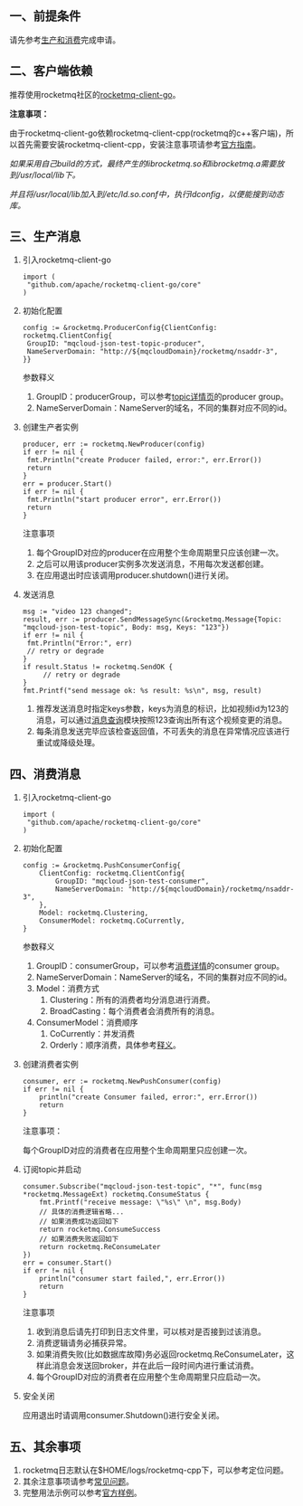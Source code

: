 ## 一、<span id="apply">前提条件</span>

请先参考[生产和消费](produceAndConsume)完成申请。

## 二、<span id="client">客户端依赖</span>

推荐使用rocketmq社区的[rocketmq-client-go](https://github.com/apache/rocketmq-client-go)。

**注意事项：**

由于rocketmq-client-go依赖rocketmq-client-cpp(rocketmq的c++客户端)，所以首先需要安装rocketmq-client-cpp，安装注意事项请参考[官方指南](https://github.com/apache/rocketmq-client-cpp)。

*如果采用自己build的方式，最终产生的librocketmq.so和librocketmq.a需要放到/usr/local/lib下。*

*并且将/usr/local/lib加入到/etc/ld.so.conf中，执行ldconfig，以便能搜到动态库。* 

## 三、<span id="produce">生产消息</span>

1. 引入rocketmq-client-go

   ```
   import (
   	"github.com/apache/rocketmq-client-go/core"
   )
   ```

2. 初始化配置

   ```
   config := &rocketmq.ProducerConfig{ClientConfig: rocketmq.ClientConfig{
   	GroupID: "mqcloud-json-test-topic-producer",
   	NameServerDomain: "http://${mqcloudDomain}/rocketmq/nsaddr-3",
   }}
   ```

   参数释义

   1. GroupID：producerGroup，可以参考[topic详情页](topic#detail)的producer group。
   2. NameServerDomain：NameServer的域名，不同的集群对应不同的id。

3. 创建生产者实例

   ```
   producer, err := rocketmq.NewProducer(config)
   if err != nil {
   	fmt.Println("create Producer failed, error:", err.Error())
   	return
   }
   err = producer.Start()
   if err != nil {
   	fmt.Println("start producer error", err.Error())
   	return
   }
   ```

   注意事项

   1. 每个GroupID对应的producer在应用整个生命周期里只应该创建一次。
   2. 之后可以用该producer实例多次发送消息，不用每次发送都创建。
   3. 在应用退出时应该调用producer.shutdown()进行关闭。

4. 发送消息

   ```
   msg := "video 123 changed";
   result, err := producer.SendMessageSync(&rocketmq.Message{Topic: "mqcloud-json-test-topic", Body: msg, Keys: "123"})
   if err != nil {
   	fmt.Println("Error:", err)
   	// retry or degrade
   }
   if result.Status != rocketmq.SendOK {
     	// retry or degrade
   }
   fmt.Printf("send message ok: %s result: %s\n", msg, result)
   ```

   1. 推荐发送消息时指定keys参数，keys为消息的标识，比如视频id为123的消息，可以通过[消息查询](messageQuery#key)模块按照123查询出所有这个视频变更的消息。
   2. 每条消息发送完毕应该检查返回值，不可丢失的消息在异常情况应该进行重试或降级处理。

## 四、<span id="consume">消费消息</span>

1. 引入rocketmq-client-go

   ```
   import (
   	"github.com/apache/rocketmq-client-go/core"
   )
   ```

2. 初始化配置

   ```
   config := &rocketmq.PushConsumerConfig{
       ClientConfig: rocketmq.ClientConfig{
           GroupID: "mqcloud-json-test-consumer",
           NameServerDomain: "http://${mqcloudDomain}/rocketmq/nsaddr-3",
       },
       Model: rocketmq.Clustering,
       ConsumerModel: rocketmq.CoCurrently,
   }
   ```

   参数释义

   1. GroupID：consumerGroup，可以参考[消费详情](topic#consume)的consumer group。
   2. NameServerDomain：NameServer的域名，不同的集群对应不同的id。
   3. Model：消费方式
      1. Clustering：所有的消费者均分消息进行消费。
      2. BroadCasting：每个消费者会消费所有的消息。
   4. ConsumerModel：消费顺序
      1. CoCurrently：并发消费
      2. Orderly：顺序消费，具体参考[释义](clientConsumer#orderConsumer)。

3. 创建消费者实例

   ```
   consumer, err := rocketmq.NewPushConsumer(config)
   if err != nil {
       println("create Consumer failed, error:", err.Error())
       return
   }
   ```

   注意事项：

   每个GroupID对应的消费者在应用整个生命周期里只应创建一次。

4. 订阅topic并启动

   ```
   consumer.Subscribe("mqcloud-json-test-topic", "*", func(msg *rocketmq.MessageExt) rocketmq.ConsumeStatus {
       fmt.Printf("receive message: \"%s\" \n", msg.Body)
       // 具体的消费逻辑省略...
       // 如果消费成功返回如下
       return rocketmq.ConsumeSuccess
       // 如果消费失败返回如下
       return rocketmq.ReConsumeLater
   })
   err = consumer.Start()
   if err != nil {
       println("consumer start failed,", err.Error())
       return
   }
   ```

   注意事项

   1. 收到消息后请先打印到日志文件里，可以核对是否接到过该消息。
   2. 消费逻辑请务必捕获异常。
   3. 如果消费失败(比如数据库故障)务必返回rocketmq.ReConsumeLater，这样此消息会发送回broker，并在此后一段时间内进行重试消费。
   4. 每个GroupID对应的消费者在应用整个生命周期里只应启动一次。

5. 安全关闭

   应用退出时请调用consumer.Shutdown()进行安全关闭。

## 五、<span id="other">其余事项</span>

1. rocketmq日志默认在$HOME/logs/rocketmq-cpp下，可以参考定位问题。
2. 其余注意事项请参考[常见问题](faq)。
3. 完整用法示例可以参考[官方样例](https://github.com/apache/rocketmq-client-go/tree/master/demos)。

